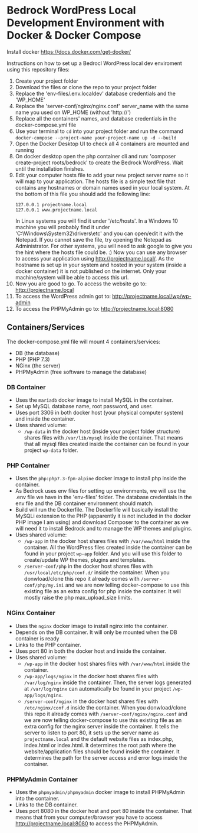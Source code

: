 # Bedrock WordPress Local Development Environment with Docker & Docker Compose

Install docker https://docs.docker.com/get-docker/

Instructions on how to set up a Bedrocl WordPress local dev enviroment using this repository files:

1. Create your project folder
2. Download the files or clone the repo to your project folder
3. Replace the 'env-files/.env.localdev' database credentials and the 'WP_HOME'
4. Replace the 'server-conf/nginx/nginx.conf' server_name with the same name you used on WP_HOME (without 'http://')
5. Replace all the containers' names, and database credentials in the docker-compose.yml file
6. Use your terminal to `cd` into your project folder and run the command `docker-compose --project-name your-project-name up -d --build`
7. Open the Docker Desktop UI to check all 4 containers are mounted and running
8. On docker desktop open the php container cli and run: 'composer create-project roots/bedrock' to create the Bedrock WordPress. Wait until the installation finishes.
9. Edit your computer hosts file to add your new project server name so it will map to your application. The hosts file is a simple text file that contains any hostnames or domain names used in your local system. At the bottom of this file you should add the following line:
   ```
   127.0.0.1 projectname.local 
   127.0.0.1 www.projectname.local 
   ```
   In Linux systems you will find it under '/etc/hosts'. In a Windows 10 machine you will probably find it under 'C:\Windows\System32\drivers\etc' and you can open/edit it with the Notepad. If you cannot save the file, try opening the Notepad as Administrator. For other systems, you will need to ask google to give you the hint where the hosts file could be. :)
   Now you can use any browser to access your application using http://projectname.local/. As the hostname is set up in your system and hosted in your system (inside a docker container) it is not published on the internet. Only your machine/system will be able to access this url.
10. Now you are good to go. To access the website go to: http://projectname.local
11. To access the WordPress admin got to: http://projectname.local/wp/wp-admin
12. To access the PHPMyAdmin go to: http://projectname.local:8080

## Containers/Services

The docker-compose.yml file will mount 4 containers/services:

- DB (the database)
- PHP (PHP 7.3)
- NGinx (the server)
- PHPMyAdmin (free software to manage the database)

### DB Container

* Uses the `mariadb` docker image to install MySQL in the container.
* Set up MySQL database name, root password, and user. 
* Uses port 3306 in both docker host (your physical computer system) and inside the container. 
* Uses shared volume: 
  - `/wp-data` in the docker host (inside your project folder structure) shares files with `/var/lib/mysql` inside the container. That means that all mysql files created inside the container can be found in your project `wp-data` folder.

### PHP Container

* Uses the `php:php7.3-fpm-alpine` docker image to install php inside the container.
* As Bedrock uses env files for setting up environments, we will use the .env file we have in the 'env-files' folder. The database credentials in the env file and the DB container environment should match. 
* Build will run the Dockerfile. The Dockerfile will basically install the MySQLi extension to the PHP (apparently it is not included in the docker PHP image I am using) and download Composer to the container as we will need it to install Bedrock and to manage the WP themes and plugins.
* Uses shared volume: 
  - `/wp-app` in the docker host shares files with `/var/www/html` inside the container. All the WordPress files created inside the container can be found in your project `wp-app` folder. And you will use this folder to create/update WP themes, plugins and templates.
  - `/server-conf/php` in the docker host shares files with `/usr/local/etc/php/conf.d/` inside the container. When you donwload/clone this repo it already comes with `/server-conf/php/my.ini` and we are now telling docker-compose to use this existing file as an extra config for php inside the container. It will mostly raise the php max_upload_size limits.

### NGinx Container

* Uses the `nginx` docker image to install nginx into the container.
* Depends on the DB container. It will only be mounted when the DB container is ready
* Links to the PHP container.
* Uses port 80 in both the docker host and inside the container. 
* Uses shared volume: 
  - `/wp-app` in the docker host shares files with `/var/www/html` inside the container. 
  - `/wp-app/logs/nginx` in the docker host shares files with `/var/log/nginx` inside the container. Then, the server logs generated at `/var/log/nginx` can automatically be found in your project `/wp-app/logs/nginx`.
  - `/server-conf/nginx` in the docker host shares files with `/etc/nginx/conf.d` inside the container. When you donwload/clone this repo it already comes with `/server-conf/nginx/nginx.conf` and we are now telling docker-compose to use this existing file as an extra config for the nginx server inside the container. It tells the server to listen to port 80, it sets up the server name as `projectname.local` and the default website files as index.php, index.html or index.html. It determines the root path where the website/application files should be found inside the container. It determines the path for the server access and error logs inside the container.


### PHPMyAdmin Container

* Uses the `phpmyadmin/phpmyadmin` docker image to install PHPMyAdmin into the container.
* Links to the DB container.
* Uses port 8080 in the docker host and port 80 inside the container. That means that from your computer/browser you have to access http://projectname.local:8080 to access the PHPMyAdmin.
